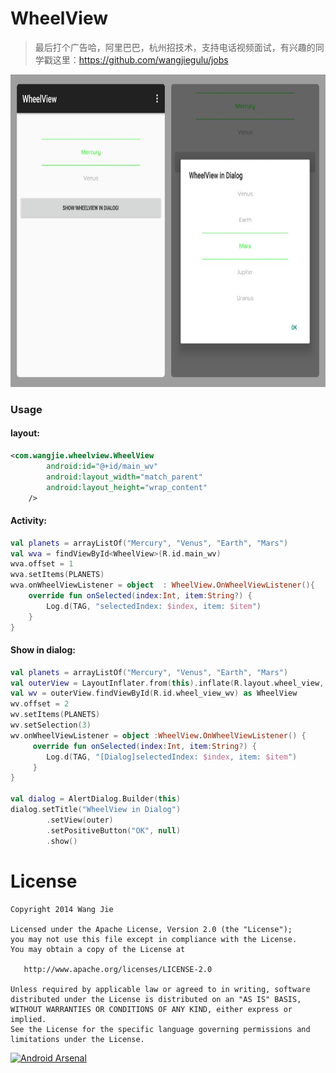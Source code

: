 WheelView
=========

> 最后打个广告哈，阿里巴巴，杭州招技术，支持电话视频面试，有兴趣的同学戳这里：https://github.com/wangjiegulu/jobs

<img src='image/image04.jpg' height='500px'/>

### Usage

#### layout: 
```xml
<com.wangjie.wheelview.WheelView
        android:id="@+id/main_wv"
        android:layout_width="match_parent"
        android:layout_height="wrap_content"
    />
```

#### Activity: 

```kotlin   
val planets = arrayListOf("Mercury", "Venus", "Earth", "Mars")
val wva = findViewById<WheelView>(R.id.main_wv)
wva.offset = 1
wva.setItems(PLANETS)
wva.onWheelViewListener = object  : WheelView.OnWheelViewListener(){
    override fun onSelected(index:Int, item:String?) {
        Log.d(TAG, "selectedIndex: $index, item: $item")
    }
}
```

#### Show in dialog: 

```kotlin
val planets = arrayListOf("Mercury", "Venus", "Earth", "Mars")
val outerView = LayoutInflater.from(this).inflate(R.layout.wheel_view, null)
val wv = outerView.findViewById(R.id.wheel_view_wv) as WheelView
wv.offset = 2
wv.setItems(PLANETS)
wv.setSelection(3)
wv.onWheelViewListener = object :WheelView.OnWheelViewListener() {
     override fun onSelected(index:Int, item:String?) {
        Log.d(TAG, "[Dialog]selectedIndex: $index, item: $item")
     }
}

val dialog = AlertDialog.Builder(this)
dialog.setTitle("WheelView in Dialog")
        .setView(outer)
        .setPositiveButton("OK", null)
        .show()
```
    
License
=======

    Copyright 2014 Wang Jie

    Licensed under the Apache License, Version 2.0 (the "License");
    you may not use this file except in compliance with the License.
    You may obtain a copy of the License at

       http://www.apache.org/licenses/LICENSE-2.0

    Unless required by applicable law or agreed to in writing, software
    distributed under the License is distributed on an "AS IS" BASIS,
    WITHOUT WARRANTIES OR CONDITIONS OF ANY KIND, either express or implied.
    See the License for the specific language governing permissions and
    limitations under the License.


[![Android Arsenal](https://img.shields.io/badge/Android%20Arsenal-WheelView-brightgreen.svg?style=flat)](https://android-arsenal.com/details/1/1433)
